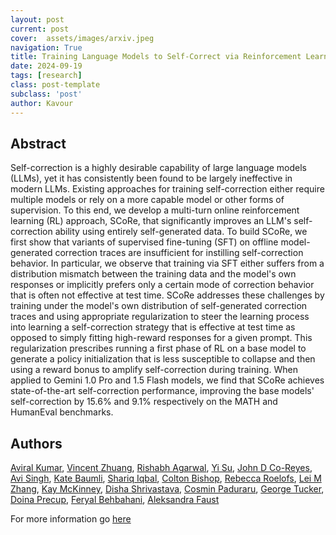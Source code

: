 ```yaml
---
layout: post
current: post
cover:  assets/images/arxiv.jpeg
navigation: True
title: Training Language Models to Self-Correct via Reinforcement Learning
date: 2024-09-19
tags: [research]
class: post-template
subclass: 'post'
author: Kavour
---
```


<h2> Abstract </h2>

<p> Self-correction is a highly desirable capability of large language models (LLMs), yet it has consistently been found to be largely ineffective in modern LLMs. Existing approaches for training self-correction either require multiple models or rely on a more capable model or other forms of supervision. To this end, we develop a multi-turn online reinforcement learning (RL) approach, SCoRe, that significantly improves an LLM's self-correction ability using entirely self-generated data. To build SCoRe, we first show that variants of supervised fine-tuning (SFT) on offline model-generated correction traces are insufficient for instilling self-correction behavior. In particular, we observe that training via SFT either suffers from a distribution mismatch between the training data and the model's own responses or implicitly prefers only a certain mode of correction behavior that is often not effective at test time. SCoRe addresses these challenges by training under the model's own distribution of self-generated correction traces and using appropriate regularization to steer the learning process into learning a self-correction strategy that is effective at test time as opposed to simply fitting high-reward responses for a given prompt. This regularization prescribes running a first phase of RL on a base model to generate a policy initialization that is less susceptible to collapse and then using a reward bonus to amplify self-correction during training. When applied to Gemini 1.0 Pro and 1.5 Flash models, we find that SCoRe achieves state-of-the-art self-correction performance, improving the base models' self-correction by 15.6% and 9.1% respectively on the MATH and HumanEval benchmarks.</p>

<h2> Authors </h2>

<p> <a href="https://arxiv.org/search/cs?searchtype=author&amp;query=Kumar,+A">Aviral Kumar</a>, <a href="https://arxiv.org/search/cs?searchtype=author&amp;query=Zhuang,+V">Vincent Zhuang</a>, <a href="https://arxiv.org/search/cs?searchtype=author&amp;query=Agarwal,+R">Rishabh Agarwal</a>, <a href="https://arxiv.org/search/cs?searchtype=author&amp;query=Su,+Y">Yi Su</a>, <a href="https://arxiv.org/search/cs?searchtype=author&amp;query=Co-Reyes,+J+D">John D Co-Reyes</a>, <a href="https://arxiv.org/search/cs?searchtype=author&amp;query=Singh,+A">Avi Singh</a>, <a href="https://arxiv.org/search/cs?searchtype=author&amp;query=Baumli,+K">Kate Baumli</a>, <a href="https://arxiv.org/search/cs?searchtype=author&amp;query=Iqbal,+S">Shariq Iqbal</a>, <a href="https://arxiv.org/search/cs?searchtype=author&amp;query=Bishop,+C">Colton Bishop</a>, <a href="https://arxiv.org/search/cs?searchtype=author&amp;query=Roelofs,+R">Rebecca Roelofs</a>, <a href="https://arxiv.org/search/cs?searchtype=author&amp;query=Zhang,+L+M">Lei M Zhang</a>, <a href="https://arxiv.org/search/cs?searchtype=author&amp;query=McKinney,+K">Kay McKinney</a>, <a href="https://arxiv.org/search/cs?searchtype=author&amp;query=Shrivastava,+D">Disha Shrivastava</a>, <a href="https://arxiv.org/search/cs?searchtype=author&amp;query=Paduraru,+C">Cosmin Paduraru</a>, <a href="https://arxiv.org/search/cs?searchtype=author&amp;query=Tucker,+G">George Tucker</a>, <a href="https://arxiv.org/search/cs?searchtype=author&amp;query=Precup,+D">Doina Precup</a>, <a href="https://arxiv.org/search/cs?searchtype=author&amp;query=Behbahani,+F">Feryal Behbahani</a>, <a href="https://arxiv.org/search/cs?searchtype=author&amp;query=Faust,+A">Aleksandra Faust</a></p>

<p>For more information go <a href='https://arxiv.org/abs/2409.12917'>here</a></p>